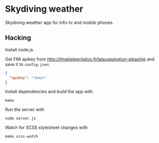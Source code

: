 
# Skydiving weather

Skydiving weather app for info-tv and mobile phones.

## Hacking

Install node.js.

Get FMI apikey from <http://ilmatieteenlaitos.fi/latauspalvelun-pikaohje> and
save it to `config.json`:

```json
{
  "apikey": "<key>"
}
```

Install dependencies and build the app with

    make


Run the server with

    node server.js

Watch for SCSS stylesheet changes with

    make scss-watch

